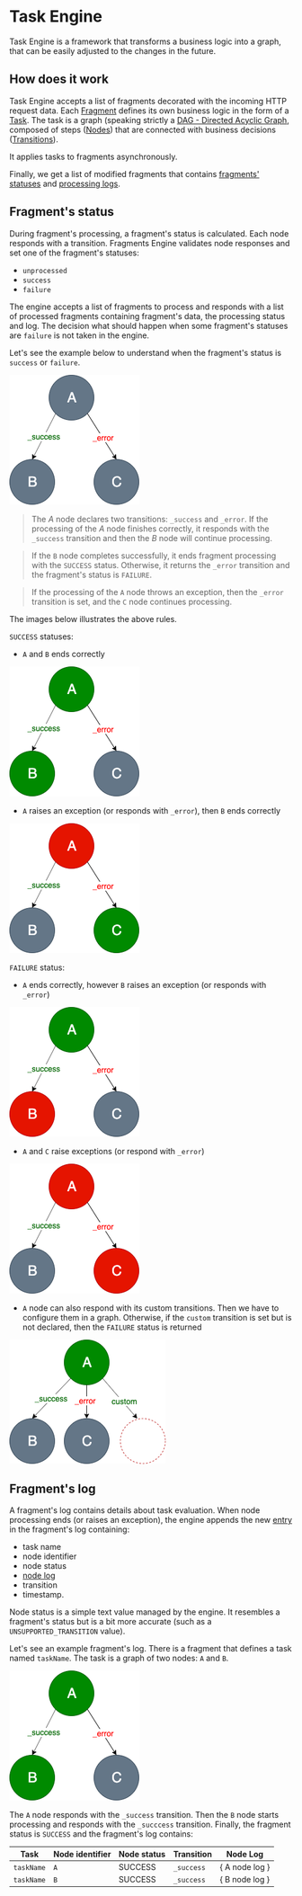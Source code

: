 # Task Engine
Task Engine is a framework that transforms a business logic into a graph, that can be easily adjusted to the changes in the future. 

## How does it work
Task Engine accepts a list of fragments decorated with the incoming HTTP request data. Each 
[Fragment](https://github.com/Knotx/knotx-fragments/tree/master/api#fragment) defines its own 
business logic in the form of a [Task](https://github.com/Knotx/knotx-fragments/tree/master/task/api#task). The task is a graph (speaking strictly 
a [DAG - Directed Acyclic Graph](https://en.wikipedia.org/wiki/Directed_acyclic_graph_), composed of steps ([Nodes](https://github.com/Knotx/knotx-fragments/tree/master/task/api#node)) 
that are connected with business decisions ([Transitions](https://github.com/Knotx/knotx-fragments/tree/master/task/api#transition)).

It applies tasks to fragments asynchronously.

Finally, we get a list of modified fragments that contains [fragments' statuses](#fragments-status) 
and [processing logs](#fragments-log). 

## Fragment's status
During fragment's processing, a fragment's status is calculated. Each node responds with a transition. 
Fragments Engine validates node responses and set one of the fragment's statuses:
- `unprocessed`
- `success`
- `failure`

The engine accepts a list of fragments to process and responds with a list of processed fragments 
containing fragment's data, the processing status and log. The decision what should happen when some 
fragment's statuses are `failure` is not taken in the engine.

Let's see the example below to understand when the fragment's status is `success` or `failure`.

![Node with exits](assets/images/graph_node.png)

> The *A* node declares two transitions: `_success` and `_error`. If the processing of the *A* node 
>finishes correctly, it responds with the `_success` transition and then the *B* node will continue 
>processing.

> If the `B` node completes successfully, it ends fragment processing with the `SUCCESS` status. 
> Otherwise, it returns the  `_error` transition and the fragment's status is `FAILURE`.

> If the processing of the `A` node throws an exception, then the `_error` transition is set, and 
>the `C` node continues processing. 

The images below illustrates the above rules.

`SUCCESS` statuses:

* `A` and `B` ends correctly

![A and B ends correctly](assets/images/a_success_b_success.png)

* `A` raises an exception (or responds with `_error`), then `B` ends correctly 

![A ends with error, C ends correctly](assets/images/a_error_c_success.png)

`FAILURE` status:

* `A` ends correctly, however `B` raises an exception (or responds with `_error`)

![Node with exits](assets/images/a_success_b_error.png)

* `A` and `C` raise exceptions (or respond with `_error`)

![Node with exits](assets/images/a_error_c_error.png)

* `A` node can also respond with its custom transitions. Then we have to configure them in a graph. 
Otherwise, if the `custom` transition is set but is not declared, then the `FAILURE` status is returned

![Node with exits](assets/images/a_custom_no_configuration.png)

## Fragment's log
A fragment's log contains details about task evaluation. When node processing ends (or 
raises an exception), the engine appends the new [entry](https://github.com/Knotx/knotx-fragments/blob/master/engine/src/main/java/io/knotx/fragments/engine/EventLogEntry.java) 
in the fragment's log containing:
- task name
- node identifier
- node status
- [node log](#node-log)
- transition
- timestamp.

Node status is a simple text value managed by the engine. It resembles a fragment's status but is a 
bit more accurate (such as a `UNSUPPORTED_TRANSITION` value).

Let's see an example fragment's log. There is a fragment that defines a task named `taskName`. The 
task is a graph of two nodes: `A` and `B`.

![A and B ends correctly](assets/images/a_success_b_success.png)

The `A` node responds with the `_success` transition. Then the `B` node starts processing and responds 
with the `_succcess` transition. Finally, the fragment status is `SUCCESS` and the fragment's log contains:

| Task       | Node identifier | Node status | Transition | Node Log        |
|------------|-----------------|-------------|------------|-----------------|
| `taskName` | `A`             | SUCCESS     | `_success` | { A node log }  |
| `taskName` | `B`             | SUCCESS     | `_success` | { B node log }  |
